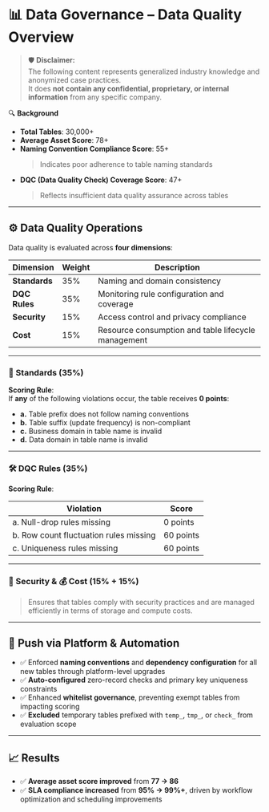 # 📊 Data Governance – Data Quality Overview

> 🛡️ **Disclaimer:**  
> The following content represents generalized industry knowledge and anonymized case practices.  
> It does **not contain any confidential, proprietary, or internal information** from any specific company.

🔍 **Background**

- **Total Tables**: 30,000+  
- **Average Asset Score**: 78+  
- **Naming Convention Compliance Score**: 55+  
  > Indicates poor adherence to table naming standards  
- **DQC (Data Quality Check) Coverage Score**: 47+  
  > Reflects insufficient data quality assurance across tables

---

## ⚙️ Data Quality Operations

Data quality is evaluated across **four dimensions**:

| Dimension | Weight | Description |
|-----------|--------|-------------|
| **Standards** | 35% | Naming and domain consistency |
| **DQC Rules** | 35% | Monitoring rule configuration and coverage |
| **Security** | 15% | Access control and privacy compliance |
| **Cost** | 15% | Resource consumption and table lifecycle management |

---

### 🧩 Standards (35%)

**Scoring Rule**:  
If **any** of the following violations occur, the table receives **0 points**:

- **a.** Table prefix does not follow naming conventions  
- **b.** Table suffix (update frequency) is non-compliant  
- **c.** Business domain in table name is invalid  
- **d.** Data domain in table name is invalid  

---

### 🛠️ DQC Rules (35%)

**Scoring Rule**:

| Violation | Score |
|-----------|-------|
| a. Null-drop rules missing | 0 points |
| b. Row count fluctuation rules missing | 60 points |
| c. Uniqueness rules missing | 60 points |

---

### 🔐 Security & 💰 Cost (15% + 15%)

> Ensures that tables comply with security practices and are managed efficiently in terms of storage and compute costs.

---

## 🚀 Push via Platform & Automation

- ✅ Enforced **naming conventions** and **dependency configuration** for all new tables through platform-level upgrades  
- ✅ **Auto-configured** zero-record checks and primary key uniqueness constraints  
- ✅ Enhanced **whitelist governance**, preventing exempt tables from impacting scoring  
- ✅ **Excluded** temporary tables prefixed with `temp_`, `tmp_`, or `check_` from evaluation scope

---

## 📈 Results

- ✅ **Average asset score improved** from **77 → 86**  
- ✅ **SLA compliance increased** from **95% → 99%+**, driven by workflow optimization and scheduling improvements
